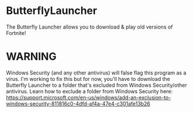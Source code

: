 # ButterflyLauncher
The Butterfly Launcher allows you to download & play old versions of Fortnite!

# WARNING
Windows Security (and any other antivirus) will false flag this program as a virus. I'm working to fix this but for now, you'll have to download the Butterfly Launcher to a folder that's excluded from Windows Security/other antivirus. Learn how to exclude a folder from Windows Security here: https://support.microsoft.com/en-us/windows/add-an-exclusion-to-windows-security-811816c0-4dfd-af4a-47e4-c301afe13b26
